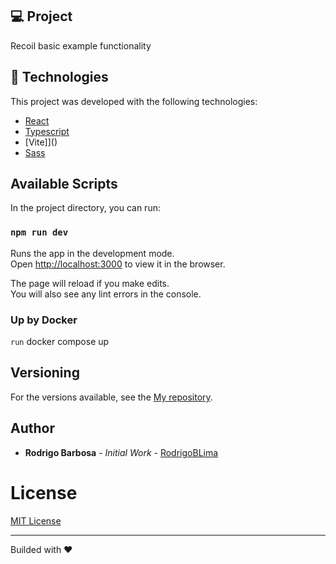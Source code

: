 ## 💻 Project
Recoil basic example functionality

## 🚀 Technologies

This project was developed with the following technologies:

- [React](https://reactjs.org)
- [Typescript](https://www.typescriptlang.org/docs/)
- [Vite]]()
- [Sass]()

## Available Scripts

In the project directory, you can run:

### `npm run dev`

Runs the app in the development mode.\
Open [http://localhost:3000](http://localhost:3000) to view it in the browser.

The page will reload if you make edits.\
You will also see any lint errors in the console.

### Up by Docker

`run` docker compose up

## Versioning

For the versions available, see the [My repository](https://github.com/RodrigoBLima/recoil-example).

## Author

* **Rodrigo Barbosa** - *Initial Work* - [RodrigoBLima](https://github.com/RodrigoBLima)

# License
[MIT License](/LICENSE)

---

Builded with ♥